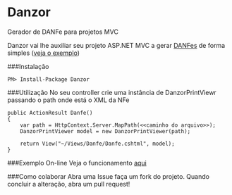 Danzor
======
Gerador de DANFe para projetos MVC

Danzor vai lhe auxiliar seu projeto ASP.NET MVC a gerar [DANFes](http://www.nfe.fazenda.gov.br/portal/perguntasFrequentes.aspx?tipoConteudo=Zn7vuWPGHL8=) de forma simples ([veja o exemplo](http://danzor.azurewebsites.net/))

###Instalação
```
PM> Install-Package Danzor
```

###Utilização
No seu controller crie uma instância de DanzorPrintViewr passando o path onde está o XML da NFe

```
public ActionResult Danfe()
{
    var path = HttpContext.Server.MapPath(<<caminho do arquivo>>);
    DanzorPrintViewer model = new DanzorPrintViewer(path);
    
    return View("~/Views/Danfe/Danfe.cshtml", model);
}
```


###Exemplo On-line
Veja o funcionamento [aqui](http://danzor.azurewebsites.net/)

###Como colaborar
Abra uma Issue faça um fork do projeto. Quando concluir a alteração, abra um pull request!


